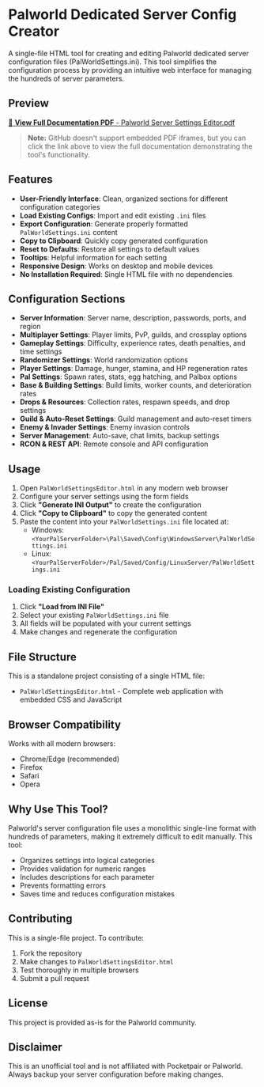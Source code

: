 # Palworld Dedicated Server Config Creator

A single-file HTML tool for creating and editing Palworld dedicated server configuration files (PalWorldSettings.ini). This tool simplifies the configuration process by providing an intuitive web interface for managing the hundreds of server parameters.

## Preview

[📄 **View Full Documentation PDF** - Palworld Server Settings Editor.pdf](Palworld%20Server%20Settings%20Editor.pdf)

> **Note:** GitHub doesn't support embedded PDF iframes, but you can click the link above to view the full documentation demonstrating the tool's functionality.

## Features

- **User-Friendly Interface**: Clean, organized sections for different configuration categories
- **Load Existing Configs**: Import and edit existing `.ini` files
- **Export Configuration**: Generate properly formatted `PalWorldSettings.ini` content
- **Copy to Clipboard**: Quickly copy generated configuration
- **Reset to Defaults**: Restore all settings to default values
- **Tooltips**: Helpful information for each setting
- **Responsive Design**: Works on desktop and mobile devices
- **No Installation Required**: Single HTML file with no dependencies

## Configuration Sections

- **Server Information**: Server name, description, passwords, ports, and region
- **Multiplayer Settings**: Player limits, PvP, guilds, and crossplay options
- **Gameplay Settings**: Difficulty, experience rates, death penalties, and time settings
- **Randomizer Settings**: World randomization options
- **Player Settings**: Damage, hunger, stamina, and HP regeneration rates
- **Pal Settings**: Spawn rates, stats, egg hatching, and Palbox options
- **Base & Building Settings**: Build limits, worker counts, and deterioration rates
- **Drops & Resources**: Collection rates, respawn speeds, and drop settings
- **Guild & Auto-Reset Settings**: Guild management and auto-reset timers
- **Enemy & Invader Settings**: Enemy invasion controls
- **Server Management**: Auto-save, chat limits, backup settings
- **RCON & REST API**: Remote console and API configuration

## Usage

1. Open `PalWorldSettingsEditor.html` in any modern web browser
2. Configure your server settings using the form fields
3. Click **"Generate INI Output"** to create the configuration
4. Click **"Copy to Clipboard"** to copy the generated content
5. Paste the content into your `PalWorldSettings.ini` file located at:
   - Windows: `<YourPalServerFolder>\Pal\Saved\Config\WindowsServer\PalWorldSettings.ini`
   - Linux: `<YourPalServerFolder>/Pal/Saved/Config/LinuxServer/PalWorldSettings.ini`

### Loading Existing Configuration

1. Click **"Load from INI File"**
2. Select your existing `PalWorldSettings.ini` file
3. All fields will be populated with your current settings
4. Make changes and regenerate the configuration

## File Structure

This is a standalone project consisting of a single HTML file:
- `PalWorldSettingsEditor.html` - Complete web application with embedded CSS and JavaScript

## Browser Compatibility

Works with all modern browsers:
- Chrome/Edge (recommended)
- Firefox
- Safari
- Opera

## Why Use This Tool?

Palworld's server configuration file uses a monolithic single-line format with hundreds of parameters, making it extremely difficult to edit manually. This tool:

- Organizes settings into logical categories
- Provides validation for numeric ranges
- Includes descriptions for each parameter
- Prevents formatting errors
- Saves time and reduces configuration mistakes

## Contributing

This is a single-file project. To contribute:
1. Fork the repository
2. Make changes to `PalWorldSettingsEditor.html`
3. Test thoroughly in multiple browsers
4. Submit a pull request

## License

This project is provided as-is for the Palworld community.

## Disclaimer

This is an unofficial tool and is not affiliated with Pocketpair or Palworld. Always backup your server configuration before making changes.
